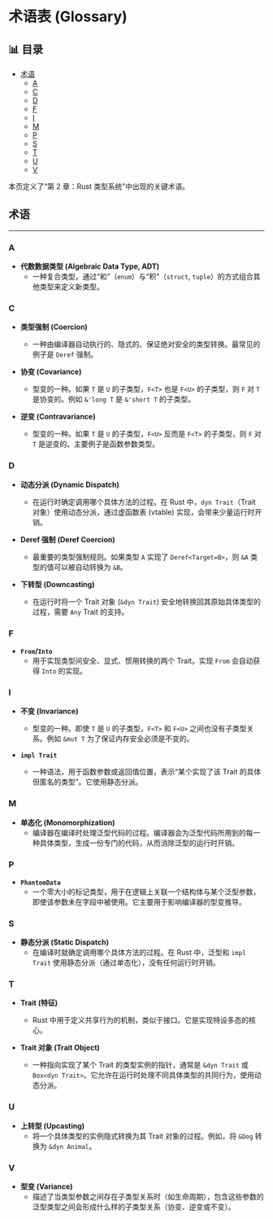 ﻿# 术语表 (Glossary)


## 📊 目录

- [术语](#术语)
  - [A](#a)
  - [C](#c)
  - [D](#d)
  - [F](#f)
  - [I](#i)
  - [M](#m)
  - [P](#p)
  - [S](#s)
  - [T](#t)
  - [U](#u)
  - [V](#v)


本页定义了“第 2 章：Rust 类型系统”中出现的关键术语。

## 术语

---

### A

- **代数数据类型 (Algebraic Data Type, ADT)**
  - 一种复合类型，通过“和”（`enum`）与“积”（`struct`, `tuple`）的方式组合其他类型来定义新类型。

### C

- **类型强制 (Coercion)**
  - 一种由编译器自动执行的、隐式的、保证绝对安全的类型转换。最常见的例子是 `Deref` 强制。

- **协变 (Covariance)**
  - 型变的一种。如果 `T` 是 `U` 的子类型，`F<T>` 也是 `F<U>` 的子类型，则 `F` 对 `T` 是协变的。例如 `&'long T` 是 `&'short T` 的子类型。

- **逆变 (Contravariance)**
  - 型变的一种。如果 `T` 是 `U` 的子类型，`F<U>` 反而是 `F<T>` 的子类型，则 `F` 对 `T` 是逆变的。主要例子是函数参数类型。

### D

- **动态分派 (Dynamic Dispatch)**
  - 在运行时确定调用哪个具体方法的过程。在 Rust 中，`dyn Trait`（Trait 对象）使用动态分派，通过虚函数表 (vtable) 实现，会带来少量运行时开销。

- **Deref 强制 (Deref Coercion)**
  - 最重要的类型强制规则。如果类型 `A` 实现了 `Deref<Target=B>`，则 `&A` 类型的值可以被自动转换为 `&B`。

- **下转型 (Downcasting)**
  - 在运行时将一个 Trait 对象 (`&dyn Trait`) 安全地转换回其原始具体类型的过程，需要 `Any` Trait 的支持。

### F

- **`From`/`Into`**
  - 用于实现类型间安全、显式、惯用转换的两个 Trait。实现 `From` 会自动获得 `Into` 的实现。

### I

- **不变 (Invariance)**
  - 型变的一种。即使 `T` 是 `U` 的子类型，`F<T>` 和 `F<U>` 之间也没有子类型关系。例如 `&mut T` 为了保证内存安全必须是不变的。

- **`impl Trait`**
  - 一种语法，用于函数参数或返回值位置，表示“某个实现了该 Trait 的具体但匿名的类型”。它使用静态分派。

### M

- **单态化 (Monomorphization)**
  - 编译器在编译时处理泛型代码的过程。编译器会为泛型代码所用到的每一种具体类型，生成一份专门的代码，从而消除泛型的运行时开销。

### P

- **`PhantomData`**
  - 一个零大小的标记类型，用于在逻辑上关联一个结构体与某个泛型参数，即使该参数未在字段中被使用。它主要用于影响编译器的型变推导。

### S

- **静态分派 (Static Dispatch)**
  - 在编译时就确定调用哪个具体方法的过程。在 Rust 中，泛型和 `impl Trait` 使用静态分派（通过单态化），没有任何运行时开销。

### T

- **Trait (特征)**
  - Rust 中用于定义共享行为的机制，类似于接口。它是实现特设多态的核心。

- **Trait 对象 (Trait Object)**
  - 一种指向实现了某个 Trait 的类型实例的指针，通常是 `&dyn Trait` 或 `Box<dyn Trait>`。它允许在运行时处理不同具体类型的共同行为，使用动态分派。

### U

- **上转型 (Upcasting)**
  - 将一个具体类型的实例隐式转换为其 Trait 对象的过程。例如，将 `&Dog` 转换为 `&dyn Animal`。

### V

- **型变 (Variance)**
  - 描述了当类型参数之间存在子类型关系时（如生命周期），包含这些参数的泛型类型之间会形成什么样的子类型关系（协变、逆变或不变）。
